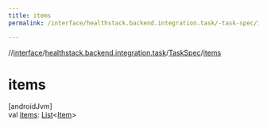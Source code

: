 ```yaml
---
title: items
permalink: /interface/healthstack.backend.integration.task/-task-spec/items.html

---
```

//[interface](/bi_interface.html)/[healthstack.backend.integration.task](../index.html)/[TaskSpec](index.html)/[items](items.html)



# items



[androidJvm]\
val [items](items.html): [List](https://kotlinlang.org/api/latest/jvm/stdlib/kotlin.collections/-list/index.html)&lt;[Item](../-item/index.html)&gt;




